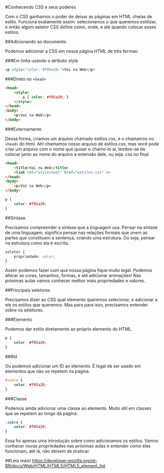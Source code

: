 #Conhecendo CSS e seus poderes

Com o CSS ganhamos o poder de deixar as páginas em HTML cheias de estilo. Funciona exatamente assim: selecionamos o que queremos estilizar, e então algum seletor CSS define como, onde, e até quando colocar esses estilos. 

##Adicionando ao documento

Podemos adicionar a CSS em nossa página HTML de três formas:

###Em linha usando o atributo style

```html
<p style="color: #f05a20;">Vai na Web</p>
```

###Direto no `<head>`

```html
<head>
	<style>
		p { color: #f05a20; }
	</style>
</head>
<body>
	<p>Vai na Web</p>
</body>
```

###Externamente

Dessa forma, criamos um arquivo chamado estilos.css, e o chamamos no `<head>` do html. Ah! chamamos nosso arquivo de estilos.css, mas você pode criar um arquivo com o nome que quiser e chamo-lo ai, lembre-se de colocar junto ao nome do arquivo a extensão dele, ou seja .css no final.

```html
<head>
	<title>Vai na Web</title>
	<link rel="stylesheet" href="estilos.css" />
</head>
<body>
    <p>Vai na Web</p>
</body>
```

```css
p {
	color: #f05a20;
}
```

##Sintaxe

Precisamos compreender a sintaxe que a linguagem usa. Pensar na sintaxe de uma linguagem, significa pensar nas relações formais que unem as partes que constituem a sentença, criando uma estrutura. Ou seja, pensar na estrutura como ela é escrita.

```css
seletor {
	propriedade: valor;
}

```

Assim podemos fazer com que nossa página fique muito legal. Podemos alterar as cores, tamanhos, formas, e até adicionar animações! Nas próximas aulas vamos conhecer melhor mais propriedades e valores.

##Principais seletores

Precisamos dizer ao CSS qual elemento queremos selecionar, e adicionar a ele os estilos que queremos. Mas para para isso, precisamos entender sobre os seletores.

###Elemento

Podemos dar estilo diretamente ao próprio elemento do HTML.

```css
p {
	color: #f05a20;
}
```

###Id 

Ou podemos adicionar um ID ao elemento. É legal de ser usado em elementos que não se repetem na página.

```css
#sobre {
	color: #f05a20;
}

```

###Classe

Podemos ainda adicionar uma classe ao elemento. Muito útil em classes que se repetem ao longo dá página.

```css
.sobre {
	color: #f05a20;
}
```
Essa foi apenas uma introdução sobre como adicionamos os estilos. Vamos conhecer novas propriedades nas próximas aulas e entender como elas funcionam, até lá, não deixem de praticar.

##Leia mais!
https://developer.mozilla.org/pt-BR/docs/Web/HTML/HTML5/HTML5_element_list
